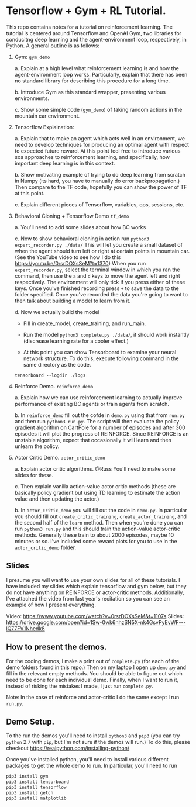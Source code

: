 # Tensorflow + Gym + RL Tutorial.

This repo contains notes for a tutorial on reinforcement learning. The tutorial is centered around Tensorflow and OpenAI Gym, two libraries for conducitng deep learning and the agent-environment loop, respectively, in Python. A general outline is as follows:

1. Gym: `gym_demo`

	a. Explain at a high level what reinforcement learning is and how the agent-environment loop works. Particularly, explain that there has been no standard library for describing this procedure for a long time.
	
	b. Introduce Gym as this standard wrapper, presenting various environments.
	
	c. Show some simple code (`gym_demo`) of taking random actions in the mountain car environment. 
	
2. Tensorflow Explaination:

	a. Explain that to make an agent which acts well in an environment, we need to develop techniques for producing an optimal agent with respect to expected future reward. At this point feel free to introduce various soa approaches to reinforcement learning, and specifically, how important deep learning is in this context.
	
	b. Show motivating example of trying to do deep learning from scratch in Numpy (its hard, you have to manually do error backpropagation.) Then compare to the TF code, hopefully you can show the power of TF at this point.
	
	c. Explain different pieces of Tensorflow, variables, ops, sessions, etc.

3. Behavioral Cloning + Tensorflow Demo `tf_demo` 

	a. You'll need to add some slides about how BC works
	
	
	c. Now to show behavioral cloning in action run `python3 expert_recorder.py ./data/`
		This will let you create a small dataset of when the agent should turn left or right at certain
		points in mountain car. (See the YouTube video to see how I do this https://youtu.be/0rsrDOXsSeM?t=1370)
		When you run `expert_recorder.py`, select the terminal window in which you ran the command, then use the `a` and `d` keys to move the agent left and right respectively. The environment will only tick if you press either of these keys. Once you've finished recording press `+` to save the data to the folder specified.
		Once you've recorded the data you're going to want to then talk about building a model to learn from it.
		
		
	d. Now we actually build the model 
	
	- Fill in create_model, create_training, and run_main.
	- Run the model `python3 complete.py ./data/`, it should work instantly (discrease learning rate for a cooler effect.)
	
	- At this point you can show Tensorboard to examine your neural network structure. To do this, execute following command in the same directory as the code. 
	```
	tensorboard --logdir ./logs
	```

4. Reinforce Demo. `reinforce_demo`

	a. Explain how we can use reinforcement learning to actually improve performance of existing BC agents or train agents from scratch.
	
	b. In `reinforce_demo` fill out the cofde in `demo.py` using that from `run.py` and then run `python3 run.py`. The script will then evaluate the policy gradient algorithm on CartPole for a number of episodes and after 300 episodes it will plot the progress of REINFORCE. Since REINFORCE is an unstable algorithm, expect that occasionally it will learn and then unlearn the policy.
	

5. Actor Critic Demo. `actor_critic_demo`

	a. Explain actor critic algorithms. @Russ You'll need to make some slides for these.
	
	
	c. Then explain vanilla action-value actor critic methods (these are basically policy gradient but using TD learning to estimate the action value and then updating the actor.)
	
	
	b. In `actor_critic_demo` you will fill out the code in `demo.py`. In particular you should fill out `create_critic_training`, `create_actor_training`, and the second half of the `learn` method. Then when you're done you can run `python3 run.py` and this should train the action-value actor-critic methods. Generally these train to about 2000 episodes, maybe 10 minutes or so. I've included some reward plots for you to use in the `actor_critic_demo` folder.


## Slides

I presume you will want to use your own slides for all of these tutorials. I have included my slides which explain tensorflow and gym below, but they do not have anything on REINFORCE or actor-critic methods. Additionally, I've attached the video from last year's recitation so you can see an example of how I present everything. 


Video: https://www.youtube.com/watch?v=0rsrDOXsSeM&t=1107s 
Slides: https://drive.google.com/open?id=1Sw-0wk6nhzSN5X-nk4GsvPyEvWF---lQ77FV1Nhedk8

## How to present the demos.
For the coding demos, I make a print out of `complete.py` (for each of the demo folders found in this repo.) 
Then on my laptop I open up `demo.py` and fill in the relevant empty methods. You should be able to figure out which
need to be done for each individual demo.  Finally, when I want to run it, instead of risking the mistakes I made, 
I just run `complete.py`. 

Note: In the case of reinforce and actor-critic I do the same except I run `run.py`.

## Demo Setup.
To the run the demos you'll need to install `python3` and `pip3` (you can try `python` 2.7 with `pip`, but I'm not sure if the demos will run.)  To do this, please checkout  https://realpython.com/installing-python/

Once you've installed python, you'll need to install various different packages to get the whole demo to run. In particular, you'll need to run
```bash
pip3 install gym
pip3 install tensorboard
pip3 install tensorflow
pip3 install getch
pip3 install matplotlib
```
